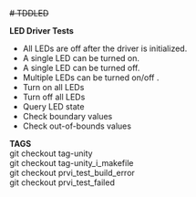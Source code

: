 ~~# TDDLED~~

**LED Driver Tests**

 - All LEDs are off after the driver is initialized.
 - A single LED can be turned on.
 - A single LED can be turned off.
 - Multiple LEDs can be turned on/off .
 - Turn on all LEDs
 - Turn off all LEDs
 - Query LED state
 - Check boundary values
 - Check out-of-bounds values

**TAGS**<br />
git checkout tag-unity<br />
git checkout tag-unity_i_makefile<br />
git checkout prvi_test_build_error<br />
git checkout prvi_test_failed<br />
<br />

